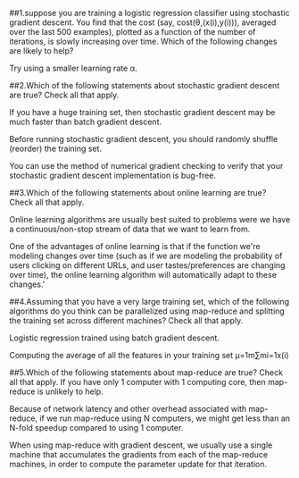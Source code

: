 ##1.suppose you are training a logistic regression classifier using stochastic gradient descent. You find that the cost (say, cost(θ,(x(i),y(i))), averaged over the last 500 examples), plotted as a function of the number of iterations, is slowly increasing over time. Which of the following changes are likely to help?

Try using a smaller learning rate α.

##2.Which of the following statements about stochastic gradient
descent are true? Check all that apply.

If you have a huge training set, then stochastic gradient descent may be much faster than batch gradient descent.

Before running stochastic gradient descent, you should randomly shuffle (reorder) the training set.

You can use the method of numerical gradient checking to verify that your stochastic gradient descent implementation is bug-free. 


##3.Which of the following statements about online learning are true? Check all that apply.

Online learning algorithms are usually best suited to problems were we have a continuous/non-stop stream of data that we want to learn from.

One of the advantages of online learning is that if the function we're modeling changes over time (such as if we are modeling the probability of users clicking on different URLs, and user tastes/preferences are changing over time), the online learning algorithm will automatically adapt to these changes.'

##4.Assuming that you have a very large training set, which of the following algorithms do you think can be parallelized using map-reduce and splitting the training set across different machines? Check all that apply.

Logistic regression trained using batch gradient descent.

Computing the average of all the features in your training set μ=1m∑mi=1x(i)


##5.Which of the following statements about map-reduce are true? Check all that apply.
If you have only 1 computer with 1 computing core, then map-reduce is unlikely to help.

Because of network latency and other overhead associated with map-reduce, if we run map-reduce using N computers, we might get less than an N-fold speedup compared to using 1 computer.

When using map-reduce with gradient descent, we usually use a single machine that accumulates the gradients from each of the map-reduce machines, in order to compute the parameter update for that iteration.

